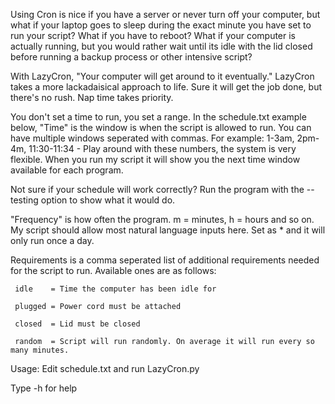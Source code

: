 Using Cron is nice if you have a server or never turn off your computer, but what if your laptop goes to sleep during the exact minute you have set to run your script? What if you have to reboot? What if your computer is actually running, but you would rather wait until its idle with the lid closed before running a backup process or other intensive script?

With LazyCron, "Your computer will get around to it eventually." LazyCron takes a more lackadaisical approach to life. Sure it will get the job done, but there's no rush. Nap time takes priority.

You don't set a time to run, you set a range. In the schedule.txt example below, "Time" is the window is when the script is allowed to run. You can have multiple windows seperated with commas. For example: 1-3am, 2pm-4m, 11:30-11:34 - Play around with these numbers, the system is very flexible. When you run my script it will show you the next time window available for each program.

Not sure if your schedule will work correctly?
Run the program with the --testing option to show what it would do.

"Frequency" is how often the program. m = minutes, h = hours and so on. My script should allow most natural language inputs here. Set as * and it will only run once a day.

Requirements is a comma seperated list of additional requirements needed for the script to run. Available ones are as follows:


     idle    = Time the computer has been idle for

     plugged = Power cord must be attached

     closed  = Lid must be closed

     random  = Script will run randomly. On average it will run every so many minutes.

Usage: Edit schedule.txt and run LazyCron.py

Type -h for help
